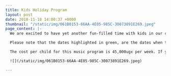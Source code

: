 ```yaml
---
title: Kids Holiday Program
layout: post
date: 2018-11-18 14:00:37 +0000
thumbnail: "/static/img/061B0153-66AA-4E05-985C-30073891E269.jpeg"
page_content: |-
  We are excited to have yet another fun-filled time with kids in our community, as they learn guitar, violin, piano and drums. Of course there will be lots of fun filled activities and snacks too. The kids will be professionally taught, observed and a report will be made at the end, about their experience during this program, which will be given to their parents/guardians. Our aim is provide a service that wholesomely benefits these young people and creates a safe and conducive atmosphere to learn about music.

  Please note that the dates highlighted in green, are the dates when the classes will be happening. The program will start on the 10th of December 2018 every Monday, Wednesday and Friday from 9am till 12 noon. We shall be breaking off for the festive season on the 21st of December and the program will resume on the 4th of January till the 30th of January 2019.

  The cost per child for this music program is 45,000ugx per week. If you would like to register your child/children for this program please send an email to ian@amfutureug.com or call us on +256 706 559 412.

  ![](/static/img/061B0153-66AA-4E05-985C-30073891E269.jpeg)

---
```

